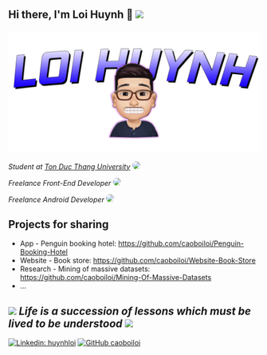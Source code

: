 
<h2> 
  
  Hi there, I'm Loi Huynh 👋 
  <img src="https://media.giphy.com/media/mGcNjsfWAjY5AEZNw6/giphy.gif" width="50"> 

</h2>

![Avatar](Image/avatar.png)

<p>
  <em>
    Student at <a href="https://www.tdtu.edu.vn/trang-chu">Ton Duc Thang University</a>
    <img src="https://media.giphy.com/media/fYSnHlufseco8Fh93Z/giphy.gif" width="30" style="border-radius:50%;-moz-border-radius:50%;-webkit-border-radius:50%;">
  </em>
</p>

<p>
  <em>
    Freelance Front-End Developer
    <img src="https://media.giphy.com/media/1fhj2FW0661V3Nb2Me/giphy.gif" width="30" style="border-radius:50%;-moz-border-radius:50%;-webkit-border-radius:50%;">
  </em>
</p>

<p>
  <em>
    Freelance Android Developer
    <img src="https://media.giphy.com/media/1fhj2FW0661V3Nb2Me/giphy.gif" width="30" style="border-radius:50%;-moz-border-radius:50%;-webkit-border-radius:50%;">
  </em>
</p>

<h2>
  Projects for sharing
</h2>

* App - Penguin booking hotel: https://github.com/caoboiloi/Penguin-Booking-Hotel
* Website - Book store: https://github.com/caoboiloi/Website-Book-Store
* Research - Mining of massive datasets: https://github.com/caoboiloi/Mining-Of-Massive-Datasets
* ...

<h2>
  <img src="http://nhanvanblog.com/upload/1517/fck/checkbookpenwritingchec_zps72a4e20e(2).gif" width="50">
  <i>Life is a succession of lessons which must be lived to be understood</i>
  <img src="http://nhanvanblog.com/upload/1517/fck/checkbookpenwritingchec_zps72a4e20e(2).gif" width="50">
</h2>

[![Linkedin: huynhloi](https://img.shields.io/badge/-loihuynh262-blue?style=flat-square&logo=Linkedin&logoColor=white&link=https://www.linkedin.com/in/loihuynh262/)](https://www.linkedin.com/in/loihuynh262/)
[![GitHub caoboiloi](https://img.shields.io/github/followers/caoboiloi?label=follow&style=social)](https://github.com/caoboiloi)
